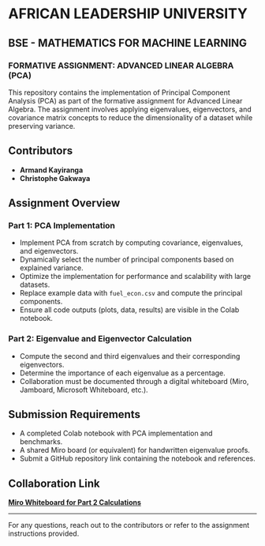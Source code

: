 # AFRICAN LEADERSHIP UNIVERSITY
## BSE - MATHEMATICS FOR MACHINE LEARNING

### FORMATIVE ASSIGNMENT: ADVANCED LINEAR ALGEBRA (PCA)

This repository contains the implementation of Principal Component Analysis (PCA) as part of the formative assignment for Advanced Linear Algebra. The assignment involves applying eigenvalues, eigenvectors, and covariance matrix concepts to reduce the dimensionality of a dataset while preserving variance.

## Contributors
- **Armand Kayiranga**
- **Christophe Gakwaya**

## Assignment Overview

### Part 1: PCA Implementation
- Implement PCA from scratch by computing covariance, eigenvalues, and eigenvectors.
- Dynamically select the number of principal components based on explained variance.
- Optimize the implementation for performance and scalability with large datasets.
- Replace example data with `fuel_econ.csv` and compute the principal components.
- Ensure all code outputs (plots, data, results) are visible in the Colab notebook.

### Part 2: Eigenvalue and Eigenvector Calculation
- Compute the second and third eigenvalues and their corresponding eigenvectors.
- Determine the importance of each eigenvalue as a percentage.
- Collaboration must be documented through a digital whiteboard (Miro, Jamboard, Microsoft Whiteboard, etc.).

## Submission Requirements
- A completed Colab notebook with PCA implementation and benchmarks.
- A shared Miro board (or equivalent) for handwritten eigenvalue proofs.
- Submit a GitHub repository link containing the notebook and references.

## Collaboration Link
[**Miro Whiteboard for Part 2 Calculations**](#)

---

For any questions, reach out to the contributors or refer to the assignment instructions provided.

